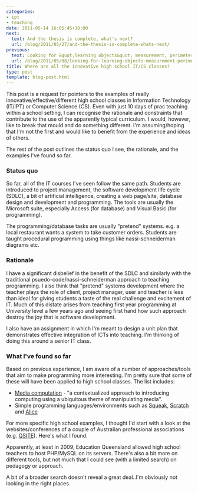```yaml
---
categories:
- ipt
- teaching
date: 2011-05-14 16:05:45+10:00
next:
  text: And the thesis is complete, what's next?
  url: /blog/2011/05/27/and-the-thesis-is-complete-whats-next/
previous:
  text: Looking for &quot;learning objects&quot; measurement, perimeter etc.
  url: /blog/2011/05/08/looking-for-learning-objects-measurement-perimeter-etc/
title: Where are all the innovative high school IT/CS classes?
type: post
template: blog-post.html
---
```

This post is a request for pointers to the examples of really innovative/effective/different high school classes in Information Technology (IT/IPT) or Computer Science (CS). Even with just 10 days of prac teaching within a school setting, I can recognise the rationale and constraints that contribute to the use of the apparently typical curriculum. I would, however, like to break that mould and do something different. I'm assuming/hoping that I'm not the first and would like to benefit from the experience and ideas of others.

The rest of the post outlines the status quo I see, the rationale, and the examples I've found so far.

### Status quo

So far, all of the IT courses I've seen follow the same path. Students are introduced to project management, the software development life cycle (SDLC), a bit of artificial intelligence, creating a web page/site, database design and development and programming. The tools are usually the Microsoft suite, especially Access (for database) and Visual Basic (for programming).

The programming/database tasks are usually "pretend" systems. e.g. a local restaurant wants a system to take customer orders. Students are taught procedural programming using things like nassi-schneiderman diagrams etc.

### Rationale

I have a significant disbelief in the benefit of the SDLC and similarly with the traditional psuedo-code/nassi-schneiderman approach to teaching programming. I also think that "pretend" systems development where the teacher plays the role of client, project manager, user and teacher is less than ideal for giving students a taste of the real challenge and excitement of IT. Much of this distate arises from teaching first year programming at University level a few years ago and seeing first hand how such approach destroy the joy that is software development.

I also have an assignment in which I'm meant to design a unit plan that demonstrates effective integration of ICTs into teaching. I'm thinking of doing this around a senior IT class.

### What I've found so far

Based on previous experience, I am aware of a number of approaches/tools that aim to make programming more interesting. I'm pretty sure that some of these will have been applied to high school classes. The list includes:

- [Media computation](http://coweb.cc.gatech.edu/mediaComp-teach) - "a contextualized approach to introducing computing using a ubiquitous theme of manipulating media".
- Simple programming languages/environments such as [Squeak](http://www.squeak.org/), [Scratch](http://scratch.mit.edu/) and [Alice](http://www.alice.org/)

For more specific high school examples, I thought I'd start with a look at the websites/conferences of a couple of Australian professional associations (e.g. [QSITE](http://qsite.edu.au)). Here's what I found.

Apparently, at least in 2009, Education Queensland allowed high school teachers to host PHP/MySQL on its servers. There's also a bit more on different tools, but not much that I could see (with a limited search) on pedagogy or approach.

A bit of a broader search doesn't reveal a great deal..I'm obviously not looking in the right places.